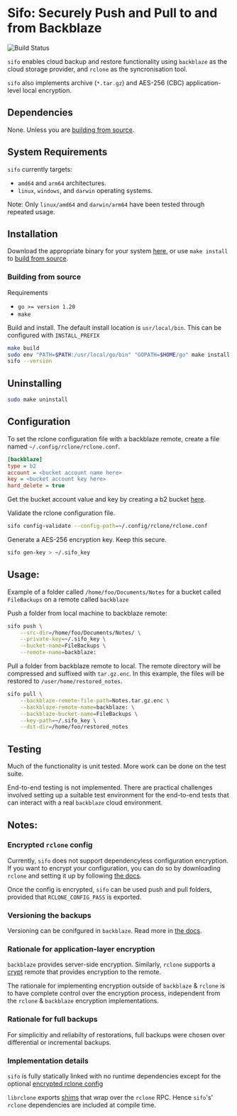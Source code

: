 # Sifo: Securely Push and Pull to and from Backblaze
![Build Status](https://img.shields.io/github/actions/workflow/status/Scott-Simmons/backup-system/ci.yml?branch=main)

`sifo` enables cloud backup and restore functionality using `backblaze` as the cloud storage provider, and `rclone` as the syncronisation tool.

`sifo` also implements archive (`*.tar.gz`) and AES-256 (CBC) application-level local encryption.

## Dependencies

None. Unless you are [building from source](#building-from-source).

## System Requirements

`sifo` currently targets:

- `amd64` and `arm64` architectures.
- `linux`, `windows`, and `darwin` operating systems.

Note: Only `linux/amd64` and `darwin/arm64` have been tested through repeated usage.

## Installation

Download the appropriate binary for your system [here](https://github.com/Scott-Simmons/backup-system/releases/), or use `make install` to [build from source](#building-from-source).

### Building from source

Requirements

- `go >= version 1.20`
- `make`

Build and install. The default install location is `usr/local/bin`. This can be configured with `INSTALL_PREFIX`
```bash
make build
sudo env "PATH=$PATH:/usr/local/go/bin" "GOPATH=$HOME/go" make install
sifo --version
```

## Uninstalling

```bash
sudo make uninstall
```

## Configuration

To set the rclone configuration file with a backblaze remote, create a file named `~/.config/rclone/rclone.conf`.

```ini
[backblaze]
type = b2
account = <bucket account name here>
key = <bucket account key here>
hard_delete = true
```

Get the bucket account value and key by creating a b2 bucket [here](https://secure.backblaze.com).

Validate the rclone configuration file.
```bash
sifo config-validate --config-path=~/.config/rclone/rclone.conf           
```

Generate a AES-256 encryption key. Keep this secure.
```bash
sifo gen-key > ~/.sifo_key
```

## Usage:

Example of a folder called `/home/foo/Documents/Notes` for a bucket called `FileBackups` on a remote called `backblaze`

Push a folder from local machine to backblaze remote:
```bash
sifo push \
    --src-dir=/home/foo/Documents/Notes/ \
    --private-key=~/.sifo_key \
    --bucket-name=FileBackups \
    --remote-name=backblaze:
```

Pull a folder from backblaze remote to local. The remote directory will be compressed and suffixed with `tar.gz.enc`. In this example, the files will be restored to `/user/home/restored_notes`.
```bash
sifo pull \
    --backblaze-remote-file-path=Notes.tar.gz.enc \
    --backblaze-remote-name=backblaze: \
    --backblaze-bucket-name=FileBackups \
    --key-path=~/.sifo_key \
    --dst-dir=/home/foo/restored_notes
```

## Testing

Much of the functionality is unit tested. More work can be done on the test suite.

End-to-end testing is not implemented. There are practical challenges involved setting up a suitable test environment for the end-to-end tests that can interact with a real `backblaze` cloud environment.

## Notes:

### Encrypted `rclone` config

Currently, `sifo` does not support dependencyless configuration encryption. If you want to encrypt your configuration, you can do so by downloading `rclone` and setting it up by following [the docs](https://rclone.org/docs/#configuration-encryption).

Once the config is encrypted, `sifo` can be used push and pull folders, provided that `RCLONE_CONFIG_PASS` is exported.

### Versioning the backups

Versioning can be conifgured in `backblaze`. Read more in [the docs](https://www.backblaze.com/docs/cloud-storage-lifecycle-rules).

### Rationale for application-layer encryption

`backblaze` provides server-side encryption. Similarly, `rclone` supports a [crypt](https://rclone.org/crypt/) remote that provides encryption to the remote.

The rationale for implementing encryption outside of `backblaze` & `rclone` is to have complete control over the encryption process, independent from the `rclone` & `backblaze` encryption implementations.

### Rationale for full backups

For simplicitiy and reliabilty of restorations, full backups were chosen over differential or incremental backups.

### Implementation details

`sifo` is fully statically linked with no runtime dependencies except for the optional [encrypted rclone config](#encrypted-rclone-config)

`librclone` exports [shims](https://github.com/rclone/rclone/blob/master/librclone/librclone/librclone.go) that wrap over the `rclone` RPC. Hence `sifo`'s' `rclone` dependencies are included at compile time.
